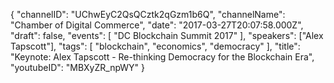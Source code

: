{
    "channelID": "UChwEyC2QsQCztk2qGzm1b6Q",
    "channelName": "Chamber of Digital Commerce",
    "date": "2017-03-27T20:07:58.000Z",
    "draft": false,
    "events": [
        "DC Blockchain Summit 2017"
    ],
    "speakers": ["Alex Tapscott"],
    "tags": [
        "blockchain",
        "economics",
        "democracy"
    ],
    "title": "Keynote: Alex Tapscott - Re-thinking Democracy for the Blockchain Era",
    "youtubeID": "MBXyZR_npWY"
}
